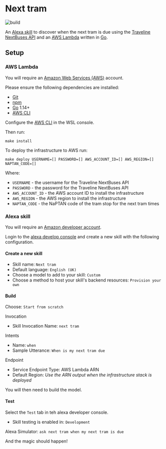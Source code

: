 # Next tram

![build](https://github.com/conradhodge/win-dev/workflows/CI/badge.svg)

An [Alexa skill](https://developer.amazon.com/en-US/alexa) to discover when the next tram is due using the [Traveline NextBuses API](https://www.travelinedata.org.uk/traveline-open-data/nextbuses-api/) and an [AWS Lambda](https://aws.amazon.com/lambda/) written in [Go](https://golang.org/).

## Setup

### AWS Lambda

You will require an [Amazon Web Services (AWS)](https://aws.amazon.com/account) account.

Please ensure the following dependencies are installed:

- [Git](https://git-scm.com/)
- [npm](https://docs.npmjs.com/downloading-and-installing-node-js-and-npm)
- [Go](https://golang.org/) 1.14+
- [AWS CLI](https://aws.amazon.com/cli/)

Configure the [AWS CLI](https://docs.aws.amazon.com/cli/latest/userguide/cli-chap-configure.html) in the WSL console.

Then run:

```shell
make install
```

To deploy the infrastructure to AWS run:

```shell
make deploy USERNAME=[] PASSWORD=[] AWS_ACCOUNT_ID=[] AWS_REGION=[] NAPTAN_CODE=[]
```

Where:

- `USERNAME` - the username for the Traveline NextBuses API
- `PASSWORD` - the password for the Traveline NextBuses API
- `AWS_ACCOUNT_ID` - the AWS account ID to install the infrastructure
- `AWS_REGION` - the AWS region to install the infrastructure
- `NAPTAN_CODE` - the NaPTAN code of the tram stop for the next tram times

### Alexa skill

You will require an [Amazon developer account](https://developer.amazon.com/).

Login to the [alexa develop console](https://developer.amazon.com/alexa/console/ask) and create a new skill with the following configuration.

#### Create a new skill

- Skill name: `Next tram`
- Default language: `English (UK)`
- Choose a model to add to your skill: `Custom`
- Choose a method to host your skill's backend resources: `Provision your own`

#### Build

Choose: `Start from scratch`

Invocation

- Skill Invocation Name: `next tram`

Intents

- Name: `when`
- Sample Utterance: `When is my next tram due`

Endpoint

- Service Endpoint Type: AWS Lambda ARN
- Default Region: _Use the ARN output when the infrastructure stack is deployed_

You will then need to build the model.

#### Test

Select the `Test` tab in teh alexa developer console.

- Skill testing is enabled in: `Development`

Alexa Simulator: `ask next tram when my next tram is due`

And the magic should happen!
